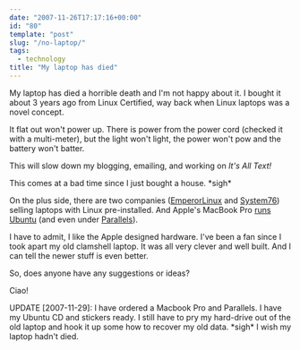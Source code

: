 ```yaml
---
date: "2007-11-26T17:17:16+00:00"
id: "80"
template: "post"
slug: "/no-laptop/"
tags:
  - technology
title: "My laptop has died"
---
```


My laptop has died a horrible death and I'm not happy about it. I bought it
about 3 years ago from Linux Certified, way back when Linux laptops was a
novel concept.

It flat out won't power up. There is power from the power cord (checked it
with a multi-meter), but the light won't light, the power won't pow and the
battery won't batter.

This will slow down my blogging, emailing, and working on _It's All Text!_

This comes at a bad time since I just bought a house. \*sigh\*

On the plus side, there are two companies
([EmperorLinux](http://www.emperorlinux.com/) and
[System76](http://system76.com/)) selling laptops with Linux pre-installed.
And Apple's MacBook Pro [runs Ubuntu](https://wiki.ubuntu.com/MacBookPro) (and
even under
[Parallels](http://www.simplehelp.net/2007/11/01/how-to-install-ubuntu-710-gutsy-gibbon-in-parallels-desktop-for-os-x/)).

I have to admit, I like the Apple designed hardware. I've been a fan since I
took apart my old clamshell laptop. It was all very clever and well built. And
I can tell the newer stuff is even better.

So, does anyone have any suggestions or ideas?

Ciao!

UPDATE \[2007-11-29\]: I have ordered a Macbook Pro and Parallels. I have my
Ubuntu CD and stickers ready. I still have to pry my hard-drive out of the old
laptop and hook it up some how to recover my old data. \*sigh\* I wish my
laptop hadn't died.
